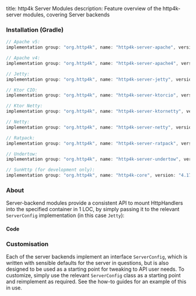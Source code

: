 title: http4k Server Modules
description: Feature overview of the http4k-server modules, covering Server backends

### Installation (Gradle)

```groovy
// Apache v5: 
implementation group: "org.http4k", name: "http4k-server-apache", version: "4.17.7.0"

// Apache v4: 
implementation group: "org.http4k", name: "http4k-server-apache4", version: "4.17.7.0"

// Jetty: 
implementation group: "org.http4k", name: "http4k-server-jetty", version: "4.17.7.0"

// Ktor CIO: 
implementation group: "org.http4k", name: "http4k-server-ktorcio", version: "4.17.7.0"

// Ktor Netty: 
implementation group: "org.http4k", name: "http4k-server-ktornetty", version: "4.17.7.0"

// Netty: 
implementation group: "org.http4k", name: "http4k-server-netty", version: "4.17.7.0"

// Ratpack: 
implementation group: "org.http4k", name: "http4k-server-ratpack", version: "4.17.7.0"

// Undertow: 
implementation group: "org.http4k", name: "http4k-server-undertow", version: "4.17.7.0"

// SunHttp (for development only): 
implementation group: "org.http4k", name: "http4k-core", version: "4.17.7.0"
```

### About
Server-backend modules provide a consistent API to mount HttpHandlers into the specified container in 1 LOC, by 
simply passing it to the relevant `ServerConfig` implementation (in this case `Jetty`):

#### Code [<img class="octocat"/>](https://github.com/http4k/http4k/blob/master/src/docs/guide/reference/servers/example_http.kt)

<script src="https://gist-it.appspot.com/https://github.com/http4k/http4k/blob/master/src/docs/guide/reference/servers/example_http.kt"></script>

### Customisation
Each of the server backends implement an interface `ServerConfig`, which is written with sensible defaults for the server in questions, 
but is also designed to be used as a starting point for tweaking to API user needs. To customize, simply use the relevant `ServerConfig` 
class as a starting point and reimplement as required. See the how-to guides for an example of this in use.
